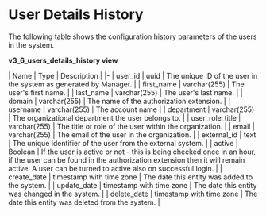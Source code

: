 # User Details History

The following table shows the configuration history parameters of the users in the system.

**v3_6_users_details_history view**

| Name | Type | Description |
|-
| user_id    | uuid         | The unique ID of the user in the system as generated by Manager. |
| first_name | varchar(255) | The user's first name. |
| last_name  | varchar(255) | The user's last name. |
| domain     | varchar(255) | The name of the authorization extension. |
| username   | varchar(255) | The account name |
| department | varchar(255) | The organizational department the user belongs to. |
| user_role_title | varchar(255) | The title or role of the user within the organization. |
| email      | varchar(255) | The email of the user in the organization. |
| external_id | text        | The unique identifier of the user from the external system. |
| active     | Boolean      | If the user is active or not - this is being checked once in an hour, if the user can be found in the authorization extension then it will remain active. A user can be turned to active also on successful login. |
| create_date | timestamp with time zone | The date this entity was added to the system. |
| update_date | timestamp with time zone | The date this entity was changed in the system. |
| delete_date | timestamp with time zone | The date this entity was deleted from the system. |
